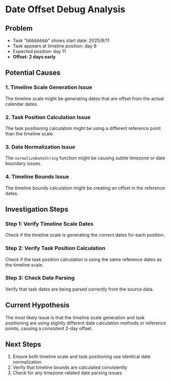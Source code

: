 # Date Offset Debug Analysis

## Problem
- Task "bbbbbbbb" shows start date: 2025/8/11
- Task appears at timeline position: day 9
- Expected position: day 11
- **Offset: 2 days early**

## Potential Causes

### 1. Timeline Scale Generation Issue
The timeline scale might be generating dates that are offset from the actual calendar dates.

### 2. Task Position Calculation Issue
The task positioning calculation might be using a different reference point than the timeline scale.

### 3. Date Normalization Issue
The `normalizeDateString` function might be causing subtle timezone or date boundary issues.

### 4. Timeline Bounds Issue
The timeline bounds calculation might be creating an offset in the reference dates.

## Investigation Steps

### Step 1: Verify Timeline Scale Dates
Check if the timeline scale is generating the correct dates for each position.

### Step 2: Verify Task Position Calculation
Check if the task position calculation is using the same reference dates as the timeline scale.

### Step 3: Check Date Parsing
Verify that task dates are being parsed correctly from the source data.

## Current Hypothesis
The most likely issue is that the timeline scale generation and task positioning are using slightly different date calculation methods or reference points, causing a consistent 2-day offset.

## Next Steps
1. Ensure both timeline scale and task positioning use identical date normalization
2. Verify that timeline bounds are calculated consistently
3. Check for any timezone-related date parsing issues